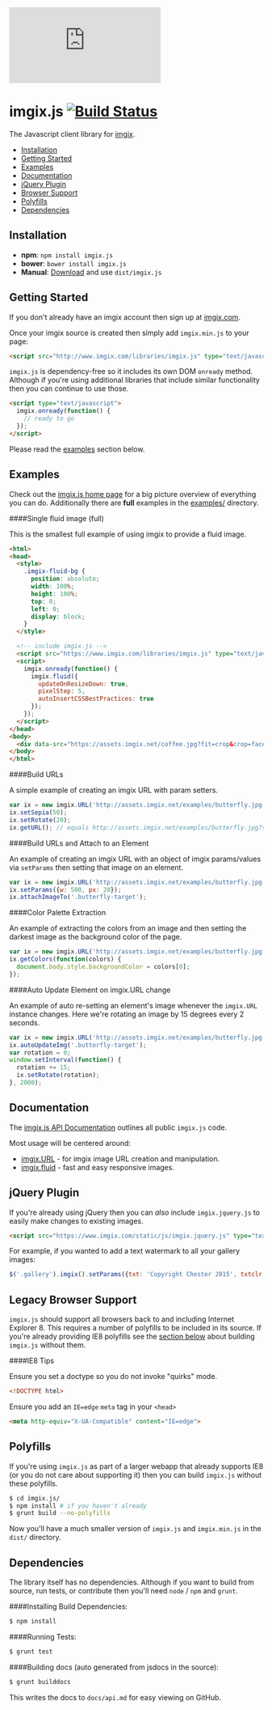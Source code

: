 ![imgix logo](https://assets.imgix.net/imgix-logo-web-2014.pdf?page=2&fm=png&w=200&h=200)

imgix.js [![Build Status](https://travis-ci.org/imgix/imgix.js.svg?branch=master)](https://travis-ci.org/imgix/imgix.js)
===========

The Javascript client library for [imgix](http://www.imgix.com).

* [Installation](#installation)
* [Getting Started](#getting-started)
* [Examples](#examples)
* [Documentation](#docs)
* [jQuery Plugin](#jquery)
* [Browser Support](#browser-support)
* [Polyfills](#polyfills)
* [Dependencies](#dependencies)

<a name="installation"></a>
Installation
---------------

+ **npm**: `npm install imgix.js`
+ **bower**: `bower install imgix.js`
+ **Manual**: [Download](https://github.com/imgix/imgix.js/archive/master.zip) and use `dist/imgix.js`


<a name="getting-started"></a>
Getting Started
---------------

If you don't already have an imgix account then sign up at [imgix.com](http://www.imgix.com).

Once your imgix source is created then simply add `imgix.min.js` to your page:

```html
<script src="http://www.imgix.com/libraries/imgix.js" type="text/javascript"></script>
```


`imgix.js` is dependency-free so it includes its own DOM `onready` method. Although if you're using additional libraries that include similar functionality then you can continue to use those.

```html
<script type="text/javascript">
  imgix.onready(function() {
    // ready to go
  });
</script>
```

Please read the [examples](#examples) section below.

<a name="examples"></a>
Examples
--------

Check out the [imgix.js home page](http://www.imgix.com/imgix-js) for a big picture overview of everything you can do. Additionally there are __full__ examples in the [examples/](examples/) directory.


####Single fluid image (full)

This is the smallest full example of using imgix to provide a fluid image.


```html
<html>
<head>
  <style>
    .imgix-fluid-bg {
      position: absolute;
      width: 100%;
      height: 100%;
      top: 0;
      left: 0;
      display: block;
    }
  </style>

  <!-- include imgix.js -->
  <script src="https://www.imgix.com/libraries/imgix.js" type="text/javascript"></script>
  <script>
    imgix.onready(function() {
      imgix.fluid({
        updateOnResizeDown: true,
        pixelStep: 5,
        autoInsertCSSBestPractices: true
      });
    });
  </script>
</head>
<body>
  <div data-src="https://assets.imgix.net/coffee.jpg?fit=crop&crop=faces" class="imgix-fluid imgix-fluid-bg"></div>
</body>
</html>
```

####Build URLs

A simple example of creating an imgix URL with param setters.

```javascript
var ix = new imgix.URL('http://assets.imgix.net/examples/butterfly.jpg');
ix.setSepia(50);
ix.setRotate(20);
ix.getURL(); // equals http://assets.imgix.net/examples/butterfly.jpg?sepia=50&rot=20
```

####Build URLs and Attach to an Element

An example of creating an imgix URL with an object of imgix params/values via `setParams` then setting that image on an element.

```javascript
var ix = new imgix.URL('http://assets.imgix.net/examples/butterfly.jpg');
ix.setParams({w: 500, px: 20});
ix.attachImageTo('.butterfly-target');
```


####Color Palette Extraction

An example of extracting the colors from an image and then setting the darkest image as the background color of the page.

```javascript
var ix = new imgix.URL('http://assets.imgix.net/examples/butterfly.jpg');
ix.getColors(function(colors) {
  document.body.style.backgroundColor = colors[0];
});
```

####Auto Update Element on imgix.URL change

An example of auto re-setting an element's image whenever the `imgix.URL` instance changes. Here we're rotating an image by 15 degrees every 2 seconds.

```javascript
var ix = new imgix.URL('http://assets.imgix.net/examples/butterfly.jpg');
ix.autoUpdateImg('.butterfly-target');
var rotation = 0;
window.setInterval(function() {
  rotation += 15;
  ix.setRotate(rotation);
}, 2000);
```

<a name="docs"></a>
Documentation
-------------

The [imgix.js API Documentation](docs/api.md) outlines all public `imgix.js` code.


Most usage will be centered around:

* [imgix.URL](docs/api.md#imgix.URL) - for imgix image URL creation and manipulation.
* [imgix.fluid](docs/api.md#imgix.fluid) - fast and easy responsive images.


<a name="jquery"></a>
jQuery Plugin
-------------

If you're already using jQuery then you can _also_ include `imgix.jquery.js` to easily make changes to existing images.

```html
<script src="https://www.imgix.com/static/js/imgix.jquery.js" type="text/javascript"></script>
```

For example, if you wanted to add a text watermark to all your gallery images:

```javascript
$('.gallery').imgix().setParams({txt: 'Copyright Chester 2015', txtclr: 'f00', txtsize:20});
```

<a name="browser-support"></a>
Legacy Browser Support
----------------------

`imgix.js` should support all browsers back to and including Internet Explorer 8. This requires a number of polyfills to be included in its source. If you're already providing IE8 polyfills see the [section below](#polyfills) about building `imgix.js` without them.

####IE8 Tips

Ensure you set a doctype so you do not invoke "quirks" mode.

```html
<!DOCTYPE html>
```

Ensure you add an `IE=edge` `meta` tag in your `<head>`

```html
<meta http-equiv="X-UA-Compatible" content="IE=edge">
```

<a name="polyfills"></a>
Polyfills
---------

If you're using `imgix.js` as part of a larger webapp that already supports IE8 (or you do not care about supporting it) then you can build `imgix.js` without these polyfills.

```bash
$ cd imgix.js/
$ npm install # if you haven't already
$ grunt build --no-polyfills
```

Now you'll have a much smaller version of `imgix.js` and `imgix.min.js` in the `dist/` directory.

<a name="dependencies"></a>
Dependencies
------------

The library itself has no dependencies. Although if you want to build from source, run tests, or contribute then you'll need `node` / `npm` and `grunt`.

####Installing Build Dependencies:

```bash
$ npm install
```

####Running Tests:

```bash
$ grunt test
```

####Building docs (auto generated from jsdocs in the source):

```bash
$ grunt builddocs
```

This writes the docs to `docs/api.md` for easy viewing on GitHub.
